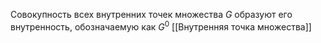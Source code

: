 Совокупность всех внутренних точек множества $G$ образуют его внутренность, обозначаемую как $G^0$
[[Внутренняя точка множества]]
